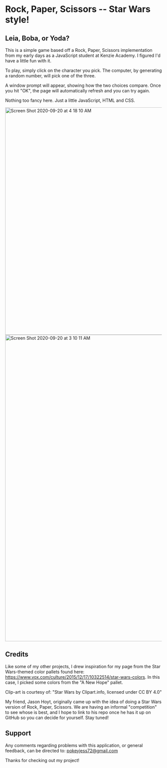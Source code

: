 # Rock, Paper, Scissors -- Star Wars style!

## Leia, Boba, or Yoda?

This is a simple game based off a Rock, Paper, Scissors implementation from my early days as a JavaScript student at Kenzie Academy. I figured I'd have a little fun with it.

To play, simply click on the character you pick. The computer, by generating a random number, will pick one of the three.

A window prompt will appear, showing how the two choices compare. Once you hit "OK", the page will automatically refresh and you can try again.

Nothing too fancy here. Just a little JavaScript, HTML and CSS.

<img width="729" alt="Screen Shot 2020-09-20 at 4 18 10 AM" src="https://user-images.githubusercontent.com/65363804/93706860-7af60b80-faf8-11ea-9f84-8edd3d743788.png">

<img width="983" alt="Screen Shot 2020-09-20 at 3 10 11 AM" src="https://user-images.githubusercontent.com/65363804/93706486-a70f8d80-faf4-11ea-82e5-a9cceb9681a6.png">

## Credits

Like some of my other projects, I drew inspiration for my page from the Star Wars-themed color pallets found here: https://www.vox.com/culture/2015/12/17/10322514/star-wars-colors. In this case, I picked some colors from the "A New Hope" pallet.

Clip-art is courtesy of: "Star Wars by Clipart.info, licensed under CC BY 4.0"

My friend, Jason Hoyt, originally came up with the idea of doing a Star Wars version of Rock, Paper, Scissors. We are having an informal "competition" to see whose is best, and I hope to link to his repo once he has it up on GitHub so you can decide for yourself. Stay tuned!

## Support

Any comments regarding problems with this application, or general feedback, can be directed to: pokeyjess72@gmail.com

Thanks for checking out my project!
